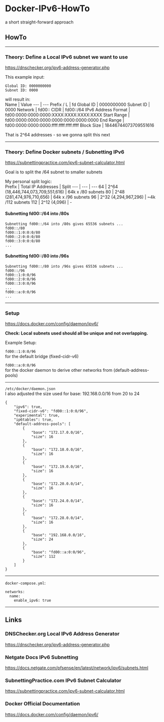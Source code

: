 # Docker-IPv6-HowTo  
a short straight-forward approach  
  
## HowTo  
  
---
  
### Theory: Define a Local IPv6 subnet we want to use  
  
https://dnschecker.org/ipv6-address-generator.php  
  
This example input:  
```
Global ID: 0000000000
Subnet ID: 0000
```
  
will result in:  
Name | Value
--- | ---
Prefix / L | fd
Global ID | 0000000000
Subnet ID | 0000
Network | fd00::
CIDR | fd00::/64
IPv6 Address Format | fd00:0000:0000:0000:XXXX:XXXX:XXXX:XXXX
Start Range | fd00:0000:0000:0000:0000:0000:0000:0000
End Range | fd00:0000:0000:0000:ffff:ffff:ffff:ffff
Block Size | 18446744073709551616

That is 2^64 addresses - so we gonna split this next  
  
---
  
### Theory: Define Docker subnets / Subnetting IPv6
  
https://subnettingpractice.com/ipv6-subnet-calculator.html  
  
Goal is to split the /64 subnet to smaller subnets  
  
My personal split logic:  
Prefix | Total IP Addresses | Split
--- | --- | ---
64 | 2^64 (18,446,744,073,709,551,616) | 64k x /80 subnets
80 | 2^48 (281,474,976,710,656) | 64k x /96 subnets
96 | 2^32 (4,294,967,296) | ~4k /112 subnets 
112 | 2^12 (4,096) | -

#### Subnetting fd00::/64 into /80s
```
Subnetting fd00::/64 into /80s gives 65536 subnets ...
fd00::/80
fd00::1:0:0:0/80
fd00::2:0:0:0/80
fd00::3:0:0:0/80
...
```
  
#### Subnetting fd00::/80 into /96s
```
Subnetting fd00::/80 into /96s gives 65536 subnets ...
fd00::/96
fd00::1:0:0/96
fd00::2:0:0/96
fd00::3:0:0/96
...
fd00::a:0:0/96
...
```
 
---
  
### Setup  
  
https://docs.docker.com/config/daemon/ipv6/  
  
**Check: Local subnets used should all be unique and not overlapping.**
  
Example Setup:  
  
`fd00::1:0:0/96`  
for the default bridge (fixed-cidr-v6)  
  
`fd00::a:0:0/96`  
for the docker daemon to derive other networks from (default-address-pools)  
  
---
  
`/etc/docker/daemon.json`  
I also adjusted the size used for base: 192.168.0.0/16 from 20 to 24  
```
{
    "ipv6": true,
    "fixed-cidr-v6": "fd00::1:0:0/96",
    "experimental": true,
    "ip6tables": true,
    "default-address-pools": [
        {
            "base": "172.17.0.0/16",
            "size": 16
        },
        {
            "base": "172.18.0.0/16",
            "size": 16
        },
        {
            "base": "172.19.0.0/16",
            "size": 16
        },
        {
            "base": "172.20.0.0/14",
            "size": 16
        },
        {
            "base": "172.24.0.0/14",
            "size": 16
        },
        {
            "base": "172.28.0.0/14",
            "size": 16
        },
        {
            "base": "192.168.0.0/16",
            "size": 24
        },
        {
            "base": "fd00::a:0:0/96",
            "size": 112
        }        
    ]
}
```
  
---
  
`docker-compose.yml`:
```
networks:
  name:
    enable_ipv6: true
```
  
---
  
## Links  
  
### DNSChecker.org Local IPv6 Address Generator  
https://dnschecker.org/ipv6-address-generator.php  
  
### Netgate Docs IPv6 Subnetting  
https://docs.netgate.com/pfsense/en/latest/network/ipv6/subnets.html  
  
### SubnettingPractice.com IPv6 Subnet Calculator  
https://subnettingpractice.com/ipv6-subnet-calculator.html  
  
### Docker Official Documentation  
https://docs.docker.com/config/daemon/ipv6/  
